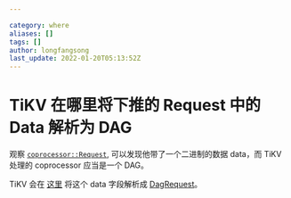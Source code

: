```yaml
---

category: where
aliases: []
tags: []
author: longfangsong
last_update: 2022-01-20T05:13:52Z
---
```


# TiKV 在哪里将下推的 Request 中的 Data 解析为 DAG

观察 [`coprocessor::Request`](https://www.tikv.dev/doc/rust-client/tikv_client_proto/coprocessor/struct.Request.html), 可以发现他带了一个二进制的数据 data，而 TiKV 处理的 coprocessor 应当是一个 DAG。

TiKV 会在 [这里](https://github.com/tikv/tikv/blob/3aa6bc32727a8161c47f76e4e3b4e833a0ae6095/src/coprocessor/endpoint.rs#L143) 将这个 data 字段解析成 [DagRequest](https://github.com/pingcap/tipb/blob/3d2699ad59b9cc257cce9b15dcdcd2e141526c82/proto/select.proto#L67)。

